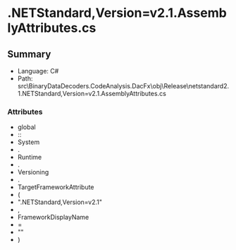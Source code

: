 ﻿# .NETStandard,Version=v2.1.AssemblyAttributes.cs

## Summary

* Language: C#
* Path: src\BinaryDataDecoders.CodeAnalysis.DacFx\obj\Release\netstandard2.1\.NETStandard,Version=v2.1.AssemblyAttributes.cs

### Attributes

 - global
 - ::
 - System
 - .
 - Runtime
 - .
 - Versioning
 - .
 - TargetFrameworkAttribute
 - (
 - ".NETStandard,Version=v2.1"
 - ,
 - FrameworkDisplayName
 - =
 - ""
 - )

